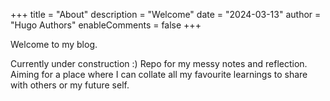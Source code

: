 +++
title = "About"
description = "Welcome"
date = "2024-03-13"
author = "Hugo Authors"
enableComments = false
+++

Welcome to my blog. 

Currently under construction :) Repo for my messy notes and reflection. Aiming for a place where I can collate all my favourite learnings to share with others or my future self. 
  